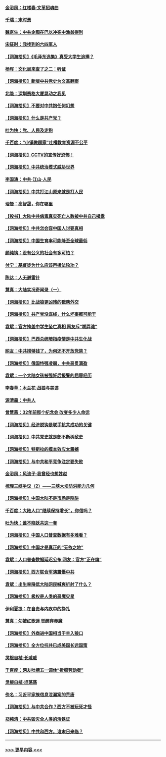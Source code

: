 #### [金浴凤：红楼春·文革招魂曲](../pages/nsc993/n12970354.md?t=05240652) 
#### [千瑞：末时景](../pages/nsc993/n12970337.md?t=05240652) 
#### [魏京生：中共企图在巴以冲突中渔翁得利](../pages/nsc993/n12970286.md?t=05240652) 
#### [宋征时：我找到的六四军人](../pages/nsc993/n12970213.md?t=05240652) 
#### [【网海拾贝】《毛泽东选集》真受大学生追捧？](../pages/nsc993/n12968779.md?t=05240652) 
#### [杨晖：文化局来查了之二：听证](../pages/nsc993/n12966528.md?t=05240652) 
#### [【网海拾贝】新版中共党史为文革翻案](../pages/nsc993/n12967526.md?t=05240652) 
#### [北隐：深圳赛格大厦晃动之我见](../pages/nsc993/n12967393.md?t=05240652) 
#### [【网海拾贝】不要对中共抱任何幻想](../pages/nsc993/n12965222.md?t=05240652) 
#### [【网海拾贝】什么是共产党？](../pages/nsc993/n12962781.md?t=05240652) 
#### [吐为快：党、人民及走狗](../pages/nsc993/n12962747.md?t=05240652) 
#### [千百度：“小镇做题家”吐槽教育资源不公平](../pages/nsc993/n12962705.md?t=05240652) 
#### [【网海拾贝】CCTV的宣传好恐怖！](../pages/nsc993/n12959984.md?t=05240652) 
#### [【网海拾贝】中共统治模式威胁世界](../pages/nsc993/n12957622.md?t=05240652) 
#### [李国涛：中共‧江山‧人民](../pages/nsc993/n12957502.md?t=05240652) 
#### [【网海拾贝】中共打江山原来就是打人民](../pages/nsc993/n12954345.md?t=05240652) 
#### [理悟：高智晟，你在哪里](../pages/nsc993/n12953115.md?t=05240652) 
#### [【投书】大陆中共病毒真实死亡人数被中共自己揭露](../pages/nsc993/n12953050.md?t=05240652) 
#### [【网海拾贝】中共怎会容中国人讨要真相](../pages/nsc993/n12952161.md?t=05240652) 
#### [【网海拾贝】中国生育率可能降至全球最低](../pages/nsc993/n12948793.md?t=05240652) 
#### [颜纯钩：没有公义的社会有多可怕？](../pages/nsc993/n12947626.md?t=05240652) 
#### [付宁：基督徒为什么应该声援法轮功？](../pages/nsc993/n12947233.md?t=05240652) 
#### [陈达：人无避雷针](../pages/nsc993/n12947098.md?t=05240652) 
#### [慧真：大陆实况奇闻录（一）](../pages/nsc993/n12945811.md?t=05240652) 
#### [【网海拾贝】比战狼更凶残的戳瞎外交](../pages/nsc993/n12945717.md?t=05240652) 
#### [【网海拾贝】共产党没底线，什么坏事都可能干](../pages/nsc993/n12942090.md?t=05240652) 
#### [袁斌：官方掩盖中学生坠亡真相 网友斥“糊弄谁”](../pages/nsc993/n12942029.md?t=05240652) 
#### [【网海拾贝】巴西总统暗指疫情是中共生化战](../pages/nsc993/n12938999.md?t=05240652) 
#### [网友：中共捞够钱了，为何还不开放党禁？](../pages/nsc993/n12938952.md?t=05240652) 
#### [【网海拾贝】俄国恃强凌弱，中共恶贯满盈](../pages/nsc993/n12936626.md?t=05240652) 
#### [袁斌：一个大陆女孩被强奸后报警的屈辱经历](../pages/nsc993/n12936547.md?t=05240652) 
#### [李春草：木兰花·战狼与美谍](../pages/nsc993/n12935995.md?t=05240652) 
#### [源清晨：中共人](../pages/nsc993/n12935589.md?t=05240652) 
#### [曾慧燕：32年前那个纪念会 改变多少人命运](../pages/nsc993/n12934233.md?t=05240652) 
#### [【网海拾贝】经济脱钩是联手抗共成功的关键](../pages/nsc993/n12934176.md?t=05240652) 
#### [【网海拾贝】中共党史就是部不断树敌史](../pages/nsc993/n12932844.md?t=05240652) 
#### [【网海拾贝】特斯拉的模本效应太震撼](../pages/nsc993/n12925626.md?t=05240652) 
#### [【网海拾贝】与中共和平竞争注定要失败](../pages/nsc993/n12923326.md?t=05240652) 
#### [金浴凤：风流子‧我曾经也想姓赵](../pages/nsc993/n12920911.md?t=05240652) 
#### [梳理三峡争议（2）——三峡大坝防洪能力几何](../pages/nsc993/n12920173.md?t=05240652) 
#### [【网海拾贝】中国大陆不是市场是陷阱](../pages/nsc993/n12920143.md?t=05240652) 
#### [千百度：大陆人口“继续保持增长”，你信吗？](../pages/nsc993/n12918946.md?t=05240652) 
#### [吐为快：谁不晓妖共这一套](../pages/nsc993/n12918941.md?t=05240652) 
#### [【网海拾贝】中国人口普查数据有多难看？](../pages/nsc993/n12917822.md?t=05240652) 
#### [【网海拾贝】中国才是真正的“无依之地”](../pages/nsc993/n12915845.md?t=05240652) 
#### [袁斌：人口普查数据延迟公布 网友：官方“正在编”](../pages/nsc993/n12915748.md?t=05240652) 
#### [【网海拾贝】西方联合军演震慑中共](../pages/nsc993/n12913466.md?t=05240652) 
#### [袁斌：出生率降低大陆网民喊爽折射了什么？](../pages/nsc993/n12913365.md?t=05240652) 
#### [【网海拾贝】极权是人类的恶魔灾星](../pages/nsc993/n12910697.md?t=05240652) 
#### [伊利夏提：在自责与内疚中的挣扎](../pages/nsc993/n12910493.md?t=05240652) 
#### [慧真：勿被红歌迷 觉醒弃赤魔](../pages/nsc993/n12910485.md?t=05240652) 
#### [【网海拾贝】外商进中国相当于羊入狼口](../pages/nsc993/n12908274.md?t=05240652) 
#### [【网海拾贝】全方位抗共已成美国长远国策](../pages/nsc993/n12906878.md?t=05240652) 
#### [灵根自植‧长戚戚](../pages/nsc993/n12905585.md?t=05240652) 
#### [千百度：网友吐槽五一调休“折腾劳动者”](../pages/nsc993/n12905934.md?t=05240652) 
#### [灵根自植‧坦荡荡](../pages/nsc993/n12905562.md?t=05240652) 
#### [佚名：习近平家族信息泄漏案的荒唐](../pages/nsc993/n12904705.md?t=05240652) 
#### [【网海拾贝】与中共合作？西方不被玩死才怪](../pages/nsc993/n12903873.md?t=05240652) 
#### [郑纯清：中共毁灭全人类的活铁证](../pages/nsc993/n12903785.md?t=05240652) 
#### [【网海拾贝】中共和西方，谁末日来临？](../pages/nsc993/n12903482.md?t=05240652) 

----
#### [ >>> 更早内容 <<< ](../indexes/nsc993-earlier.md)
